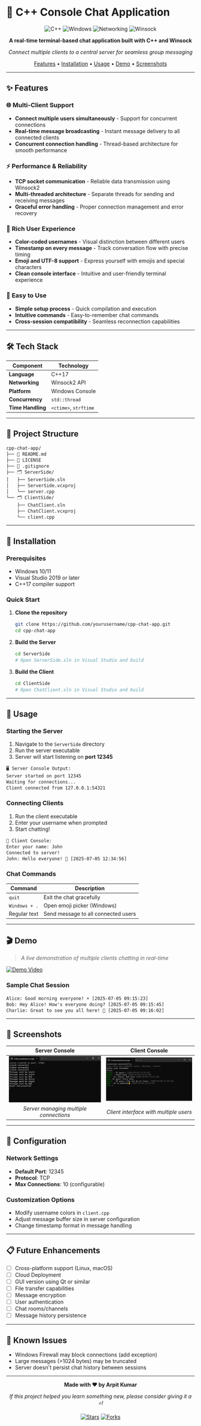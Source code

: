 # 💬 C++ Console Chat Application

<div align="center">

![C++](https://img.shields.io/badge/C%2B%2B-00599C?style=for-the-badge&logo=c%2B%2B&logoColor=white)
![Windows](https://img.shields.io/badge/Windows-0078D6?style=for-the-badge&logo=windows&logoColor=white)
![Networking](https://img.shields.io/badge/Networking-TCP-blue?style=for-the-badge&logo=cloudflare&logoColor=white)
![Winsock](https://img.shields.io/badge/Winsock2-API-orange?style=for-the-badge)

**A real-time terminal-based chat application built with C++ and Winsock**

*Connect multiple clients to a central server for seamless group messaging*

[Features](#-features) • [Installation](#-installation) • [Usage](#-usage) • [Demo](#-demo) • [Screenshots](#-screenshots)

</div>

---

## ✨ Features

### 🌐 **Multi-Client Support**
- **Connect multiple users simultaneously** - Support for concurrent connections
- **Real-time message broadcasting** - Instant message delivery to all connected clients
- **Concurrent connection handling** - Thread-based architecture for smooth performance

### ⚡ **Performance & Reliability**
- **TCP socket communication** - Reliable data transmission using Winsock2
- **Multi-threaded architecture** - Separate threads for sending and receiving messages
- **Graceful error handling** - Proper connection management and error recovery

### 🎨 **Rich User Experience**
- **Color-coded usernames** - Visual distinction between different users
- **Timestamp on every message** - Track conversation flow with precise timing
- **Emoji and UTF-8 support** - Express yourself with emojis and special characters
- **Clean console interface** - Intuitive and user-friendly terminal experience

### 🔧 **Easy to Use**
- **Simple setup process** - Quick compilation and execution
- **Intuitive commands** - Easy-to-remember chat commands
- **Cross-session compatibility** - Seamless reconnection capabilities

---

## 🛠️ Tech Stack

| Component | Technology |
|-----------|------------|
| **Language** | C++17 |
| **Networking** | Winsock2 API |
| **Platform** | Windows Console |
| **Concurrency** | `std::thread` |
| **Time Handling** | `<ctime>`, `strftime` |

---

## 📁 Project Structure

```
cpp-chat-app/
├── 📄 README.md
├── 📄 LICENSE
├── 📄 .gitignore
├── 🗂️ ServerSide/
│   ├── ServerSide.sln
│   ├── ServerSide.vcxproj
│   └── server.cpp
└── 🗂️ ClientSide/
    ├── ChatClient.sln
    ├── ChatClient.vcxproj
    └── client.cpp
```

---

## 🚀 Installation

### Prerequisites
- Windows 10/11
- Visual Studio 2019 or later
- C++17 compiler support

### Quick Start

1. **Clone the repository**
   ```bash
   git clone https://github.com/yourusername/cpp-chat-app.git
   cd cpp-chat-app
   ```

2. **Build the Server**
   ```bash
   cd ServerSide
   # Open ServerSide.sln in Visual Studio and build
   ```

3. **Build the Client**
   ```bash
   cd ClientSide
   # Open ChatClient.sln in Visual Studio and build
   ```

---

## 🎯 Usage

### Starting the Server

1. Navigate to the `ServerSide` directory
2. Run the server executable
3. Server will start listening on **port 12345**

```
🖥️ Server Console Output:
Server started on port 12345
Waiting for connections...
Client connected from 127.0.0.1:54321
```

### Connecting Clients

1. Run the client executable
2. Enter your username when prompted
3. Start chatting!

```
💬 Client Console:
Enter your name: John
Connected to server!
John: Hello everyone! 👋 [2025-07-05 12:34:56]
```

### Chat Commands

| Command | Description |
|---------|-------------|
| `quit` | Exit the chat gracefully |
| `Windows + .` | Open emoji picker (Windows) |
| Regular text | Send message to all connected users |

---

## 🎬 Demo

> *A live demonstration of multiple clients chatting in real-time*

[![Demo Video](https://img.shields.io/badge/▶️-Watch%20Demo-red?style=for-the-badge&logo=youtube)](https://youtu.be/QD5ZUB4eCnw)


### Sample Chat Session
```
Alice: Good morning everyone! ☀️ [2025-07-05 09:15:23]
Bob: Hey Alice! How's everyone doing? [2025-07-05 09:15:45]
Charlie: Great to see you all here! 🎉 [2025-07-05 09:16:02]
```

---

## 📸 Screenshots

<div align="center">

| Server Console | Client Console |
|:--------------:|:--------------:|
| ![Server Demo](serverss.png) | ![Client Demo](clientss.png) |
| *Server managing multiple connections* | *Client interface with multiple users* |

</div>

---

## 🔧 Configuration

### Network Settings
- **Default Port**: 12345
- **Protocol**: TCP
- **Max Connections**: 10 (configurable)

### Customization Options
- Modify username colors in `client.cpp`
- Adjust message buffer size in server configuration
- Change timestamp format in message handling

---

## 📋 Future Enhancements

- [ ] Cross-platform support (Linux, macOS)
- [ ] Cloud Deployment
- [ ] GUI version using Qt or similar
- [ ] File transfer capabilities
- [ ] Message encryption
- [ ] User authentication
- [ ] Chat rooms/channels
- [ ] Message history persistence

---

## 🐛 Known Issues

- Windows Firewall may block connections (add exception)
- Large messages (>1024 bytes) may be truncated
- Server doesn't persist chat history between sessions

---



<div align="center">

**Made with ❤️ by Arpit Kumar**

*If this project helped you learn something new, please consider giving it a ⭐!*

[![Stars](https://img.shields.io/github/stars/arpitkumar0007/cpp-chat-app?style=social)](https://github.com/arpitkumar0007/cpp-chat-app/stargazers)
[![Forks](https://img.shields.io/github/forks/arpitkumar0007/cpp-chat-app?style=social)](https://github.com/arpitkumar0007/cpp-chat-app/network/members)

</div>
